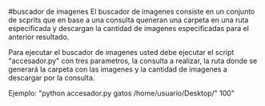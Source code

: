 #buscador de imagenes
El buscador de imagenes consiste en un conjunto de scprits que en base a una consulta queneran una carpeta en una ruta especificada y descargan la cantidad de imagenes especificadas para el anterior resultado.

Para ejecutar el buscador de imagenes usted debe ejecutar el script "accesador.py" con tres parametros, la consulta a realizar, la ruta donde se generará la carpeta con las imagenes y la cantidad de imagenes a descargar por la consulta.

Ejemplo:
		"python accesador.py gatos /home/usuario/Desktop/" 100"
